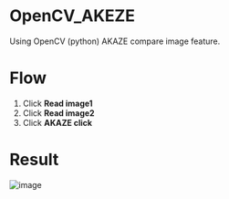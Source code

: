# OpenCV_AKEZE

Using OpenCV (python) AKAZE compare image feature.

# Flow
1. Click **Read image1**
2. Click **Read image2**
3. Click **AKAZE click**


# Result
![image](https://upload.cc/i1/2020/10/29/HBZ3zo.png)
